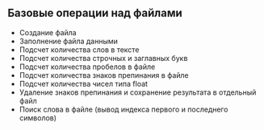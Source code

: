 ## Базовые операции над файлами 

* Создание файла
* Заполнение файла данными
* Подсчет количества слов в тексте
* Подсчет количества строчных и заглавных букв
* Подсчет количества пробелов в файле
* Подсчет количества знаков препинания в файле
* Подсчет количества чисел типа float
* Удаление знаков препинания и сохранение результата в отдельный файл
* Поиск слова в файле (вывод индекса первого и последнего символов)
